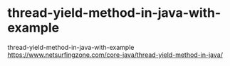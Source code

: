 # thread-yield-method-in-java-with-example
thread-yield-method-in-java-with-example
https://www.netsurfingzone.com/core-java/thread-yield-method-in-java/

